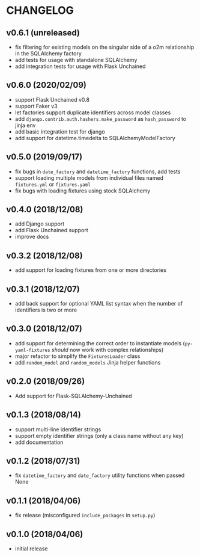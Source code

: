 # CHANGELOG

## v0.6.1 (unreleased)

- fix filtering for existing models on the singular side of a o2m relationship in the SQLAlchemy factory
- add tests for usage with standalone SQLAlchemy
- add integration tests for usage with Flask Unchained

## v0.6.0 (2020/02/09)

- support Flask Unchained v0.8
- support Faker v3
- let factories support duplicate identifiers across model classes
- add `django.contrib.auth.hashers.make_password` as `hash_password` to jinja env
- add basic integration test for django
- add support for datetime.timedelta to SQLAlchemyModelFactory

## v0.5.0 (2019/09/17)

- fix bugs in `date_factory` and `datetime_factory` functions, add tests
- support loading multiple models from individual files named `fixtures.yml` or `fixtures.yaml`
- fix bugs with loading fixtures using stock SQLAlchemy

## v0.4.0 (2018/12/08)

- add Django support
- add Flask Unchained support
- improve docs

## v0.3.2 (2018/12/08)

- add support for loading fixtures from one or more directories

## v0.3.1 (2018/12/07)

- add back support for optional YAML list syntax when the number of identifiers is two or more

## v0.3.0 (2018/12/07)

- add support for determining the correct order to instantiate models (`py-yaml-fixtures` *should* now work with complex relationships)
- major refactor to simplify the `FixturesLoader` class
- add `random_model` and `random_models` Jinja helper functions

## v0.2.0 (2018/09/26)

- Add support for Flask-SQLAlchemy-Unchained

## v0.1.3 (2018/08/14)

- support multi-line identifier strings
- support empty identifier strings (only a class name without any key)
- add documentation

## v0.1.2 (2018/07/31)

- fix `datetime_factory` and `date_factory` utility functions when passed None

## v0.1.1 (2018/04/06)

- fix release (misconfigured `include_packages` in `setup.py`)

## v0.1.0 (2018/04/06)

- initial release
